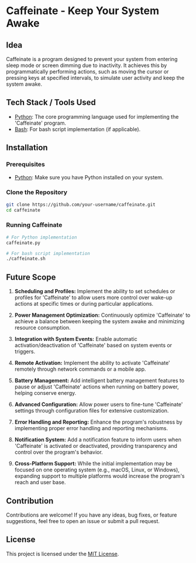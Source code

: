 # Caffeinate - Keep Your System Awake

## Idea

Caffeinate is a program designed to prevent your system from entering sleep mode or screen dimming due to inactivity. It achieves this by programmatically performing actions, such as moving the cursor or pressing keys at specified intervals, to simulate user activity and keep the system awake.

## Tech Stack / Tools Used

- [Python](https://www.python.org/): The core programming language used for implementing the 'Caffeinate' program.
- [Bash](https://www.gnu.org/software/bash/): For bash script implementation (if applicable).

## Installation

### Prerequisites

- [Python](https://www.python.org/downloads/): Make sure you have Python installed on your system.

### Clone the Repository

```bash
git clone https://github.com/your-username/caffeinate.git
cd caffeinate
```
### Running Caffeinate

```python
# For Python implementation
caffeinate.py
```

```bash
# For bash script implementation
./caffeinate.sh
```
## Future Scope

1. **Scheduling and Profiles:** Implement the ability to set schedules or profiles for 'Caffeinate' to allow users more control over wake-up actions at specific times or during particular applications.

2. **Power Management Optimization:** Continuously optimize 'Caffeinate' to achieve a balance between keeping the system awake and minimizing resource consumption.

3. **Integration with System Events:** Enable automatic activation/deactivation of 'Caffeinate' based on system events or triggers.

4. **Remote Activation:** Implement the ability to activate 'Caffeinate' remotely through network commands or a mobile app.

5. **Battery Management:** Add intelligent battery management features to pause or adjust 'Caffeinate' actions when running on battery power, helping conserve energy.

6. **Advanced Configuration:** Allow power users to fine-tune 'Caffeinate' settings through configuration files for extensive customization.

7. **Error Handling and Reporting:** Enhance the program's robustness by implementing proper error handling and reporting mechanisms.

8. **Notification System:** Add a notification feature to inform users when 'Caffeinate' is activated or deactivated, providing transparency and control over the program's behavior.

9. **Cross-Platform Support:** While the initial implementation may be focused on one operating system (e.g., macOS, Linux, or Windows), expanding support to multiple platforms would increase the program's reach and user base.

## Contribution

Contributions are welcome! If you have any ideas, bug fixes, or feature suggestions, feel free to open an issue or submit a pull request.

## License

This project is licensed under the [MIT License](link-to-your-license-file).
